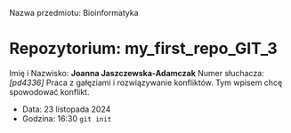 Nazwa przedmiotu: Bioinformatyka 
# Repozytorium: my_first_repo_GIT_3 
Imię i Nazwisko: **Joanna Jaszczewska-Adamczak** 
Numer słuchacza: *[pd4336]*
Praca z gałęziami i rozwiązywanie konfliktów.
Tym wpisem chcę spowodować konflikt.

- Data: 23 listopada 2024
- Godzina: 16:30
`git init`
